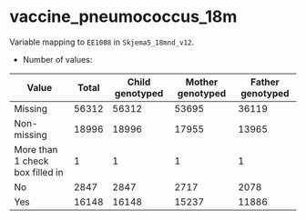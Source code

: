 # vaccine_pneumococcus_18m
Variable mapping to `EE1008` in `Skjema5_18mnd_v12`.
- Number of values:

| Value | Total | Child genotyped | Mother genotyped | Father genotyped |
| ----- | ----- | --------------- | ---------------- | ---------------- |
| Missing | 56312 | 56312 | 53695 | 36119 |
| Non-missing | 18996 | 18996 | 17955 | 13965 |
| More than 1 check box filled in | 1 | 1 | 1 |1 |
| No | 2847 | 2847 | 2717 |2078 |
| Yes | 16148 | 16148 | 15237 |11886 |



